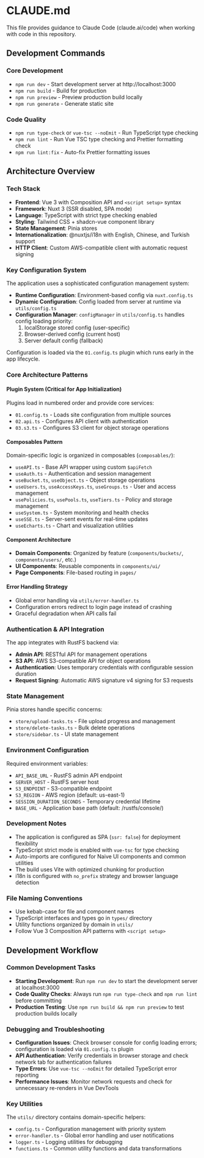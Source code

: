 # CLAUDE.md

This file provides guidance to Claude Code (claude.ai/code) when working with code in this repository.

## Development Commands

### Core Development

- `npm run dev` - Start development server at http://localhost:3000
- `npm run build` - Build for production
- `npm run preview` - Preview production build locally
- `npm run generate` - Generate static site

### Code Quality

- `npm run type-check` or `vue-tsc --noEmit` - Run TypeScript type checking
- `npm run lint` - Run Vue TSC type checking and Prettier formatting check
- `npm run lint:fix` - Auto-fix Prettier formatting issues

## Architecture Overview

### Tech Stack

- **Frontend**: Vue 3 with Composition API and `<script setup>` syntax
- **Framework**: Nuxt 3 (SSR disabled, SPA mode)
- **Language**: TypeScript with strict type checking enabled
- **Styling**: Tailwind CSS + shadcn-vue component library
- **State Management**: Pinia stores
- **Internationalization**: @nuxtjs/i18n with English, Chinese, and Turkish support
- **HTTP Client**: Custom AWS-compatible client with automatic request signing

### Key Configuration System

The application uses a sophisticated configuration management system:

- **Runtime Configuration**: Environment-based config via `nuxt.config.ts`
- **Dynamic Configuration**: Config loaded from server at runtime via `utils/config.ts`
- **Configuration Manager**: `configManager` in `utils/config.ts` handles config loading priority:
  1. localStorage stored config (user-specific)
  2. Browser-derived config (current host)
  3. Server default config (fallback)

Configuration is loaded via the `01.config.ts` plugin which runs early in the app lifecycle.

### Core Architecture Patterns

#### Plugin System (Critical for App Initialization)

Plugins load in numbered order and provide core services:

- `01.config.ts` - Loads site configuration from multiple sources
- `02.api.ts` - Configures API client with authentication
- `03.s3.ts` - Configures S3 client for object storage operations

#### Composables Pattern

Domain-specific logic is organized in composables (`composables/`):

- `useAPI.ts` - Base API wrapper using custom `$apiFetch`
- `useAuth.ts` - Authentication and session management
- `useBucket.ts`, `useObject.ts` - Object storage operations
- `useUsers.ts`, `useAccessKeys.ts`, `useGroups.ts` - User and access management
- `usePolicies.ts`, `usePools.ts`, `useTiers.ts` - Policy and storage management
- `useSystem.ts` - System monitoring and health checks
- `useSSE.ts` - Server-sent events for real-time updates
- `useEcharts.ts` - Chart and visualization utilities

#### Component Architecture

- **Domain Components**: Organized by feature (`components/buckets/`, `components/users/`, etc.)
- **UI Components**: Reusable components in `components/ui/`
- **Page Components**: File-based routing in `pages/`

#### Error Handling Strategy

- Global error handling via `utils/error-handler.ts`
- Configuration errors redirect to login page instead of crashing
- Graceful degradation when API calls fail

### Authentication & API Integration

The app integrates with RustFS backend via:

- **Admin API**: RESTful API for management operations
- **S3 API**: AWS S3-compatible API for object operations
- **Authentication**: Uses temporary credentials with configurable session duration
- **Request Signing**: Automatic AWS signature v4 signing for S3 requests

### State Management

Pinia stores handle specific concerns:

- `store/upload-tasks.ts` - File upload progress and management
- `store/delete-tasks.ts` - Bulk delete operations
- `store/sidebar.ts` - UI state management

### Environment Configuration

Required environment variables:

- `API_BASE_URL` - RustFS admin API endpoint
- `SERVER_HOST` - RustFS server host
- `S3_ENDPOINT` - S3-compatible endpoint
- `S3_REGION` - AWS region (default: us-east-1)
- `SESSION_DURATION_SECONDS` - Temporary credential lifetime
- `BASE_URL` - Application base path (default: /rustfs/console/)

### Development Notes

- The application is configured as SPA (`ssr: false`) for deployment flexibility
- TypeScript strict mode is enabled with `vue-tsc` for type checking
- Auto-imports are configured for Naive UI components and common utilities
- The build uses Vite with optimized chunking for production
- i18n is configured with `no_prefix` strategy and browser language detection

### File Naming Conventions

- Use kebab-case for file and component names
- TypeScript interfaces and types go in `types/` directory
- Utility functions organized by domain in `utils/`
- Follow Vue 3 Composition API patterns with `<script setup>`

## Development Workflow

### Common Development Tasks

- **Starting Development**: Run `npm run dev` to start the development server at localhost:3000
- **Code Quality Checks**: Always run `npm run type-check` and `npm run lint` before committing
- **Production Testing**: Use `npm run build && npm run preview` to test production builds locally

### Debugging and Troubleshooting

- **Configuration Issues**: Check browser console for config loading errors; configuration is loaded via `01.config.ts` plugin
- **API Authentication**: Verify credentials in browser storage and check network tab for authentication failures
- **Type Errors**: Use `vue-tsc --noEmit` for detailed TypeScript error reporting
- **Performance Issues**: Monitor network requests and check for unnecessary re-renders in Vue DevTools

### Key Utilities

The `utils/` directory contains domain-specific helpers:

- `config.ts` - Configuration management with priority system
- `error-handler.ts` - Global error handling and user notifications
- `logger.ts` - Logging utilities for debugging
- `functions.ts` - Common utility functions and data transformations
